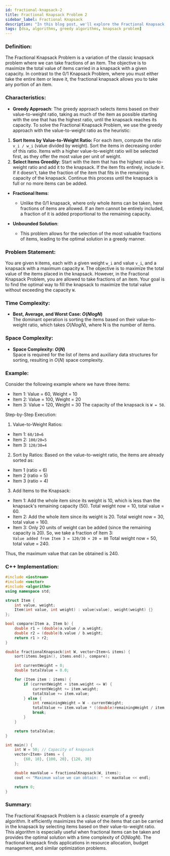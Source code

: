 ```yaml
---
id: fractional-knapsack-2
title: Fractional Knapsack Problem 2
sidebar_label: Fractional Knapsack 
description: "In this blog post, we'll explore the Fractional Knapsack Problem, a greedy algorithm used to maximize the value of items that can be carried in a knapsack with a weight limit." 
tags: [dsa, algorithms, greedy algorithms, knapsack problem]
---
```



### Definition:

The Fractional Knapsack Problem is a variation of the classic knapsack problem where we can take fractions of an item. The objective is to maximize the total value of items carried in a knapsack with a given capacity. In contrast to the 0/1 Knapsack Problem, where you must either take the entire item or leave it, the fractional knapsack allows you to take any portion of an item.

### Characteristics:

- **Greedy Approach**:
  The greedy approach selects items based on their value-to-weight ratio, taking as much of the item as possible starting with the one that has the highest ratio, until the knapsack reaches its capacity.
  To solve the Fractional Knapsack Problem, we use the greedy approach with the value-to-weight ratio as the heuristic:
1. **Sort Items by Value-to-Weight Ratio:**
  For each item, compute the ratio `v_i / w_i` (value divided by weight). Sort the items in decreasing order of this ratio. Items with a higher value-to-weight ratio will be selected first, as they offer the most value per unit of weight.
2. **Select Items Greedily:**
  Start with the item that has the highest value-to-weight ratio and add it to the knapsack. If the item fits entirely, include it. If it doesn't, take the fraction of the item that fits in the remaining capacity of the knapsack. Continue this process until the knapsack is full or no more items can be added.

- **Fractional Items**:
  - Unlike the 0/1 knapsack, where only whole items can be taken, here fractions of items are allowed. If an item cannot be entirely included, a fraction of it is added proportional to the remaining capacity.

- **Unbounded Solution**:
  - This problem allows for the selection of the most valuable fractions of items, leading to the optimal solution in a greedy manner.

### Problem Statement:

You are given `N` items, each with a given weight `w_i` and value `v_i`, and a knapsack with a maximum capacity `W`. The objective is to maximize the total value of the items placed in the knapsack. However, in the Fractional Knapsack Problem, you are allowed to take fractions of an item. Your goal is to find the optimal way to fill the knapsack to maximize the total value without exceeding the capacity `W`.

### Time Complexity:

- **Best, Average, and Worst Case: $O(N log N)$**  
The dominant operation is sorting the items based on their value-to-weight ratio, which takes $O(N log N)$, where N is the number of items.

### Space Complexity:

- **Space Complexity: $O(N)$**  
Space is required for the list of items and auxiliary data structures for sorting, resulting in $O(N)$ space complexity.

### Example:

Consider the following example where we have three items:

- Item 1: Value = 60, Weight = 10
- Item 2: Value = 100, Weight = 20
- Item 3: Value = 120, Weight = 30
The capacity of the knapsack is `W = 50`.

Step-by-Step Execution:

1.  Value-to-Weight Ratios:
- Item 1: `60/10=6`
- Item 2: `100/20=5`
- Item 3: `120/30=4`

2. Sort by Ratios:
Based on the value-to-weight ratio, the items are already sorted as:
- Item 1 (ratio = 6)
- Item 2 (ratio = 5)
- Item 3 (ratio = 4)

3. Add Items to the Knapsack:
- Item 1: Add the whole item since its weight is 10, which is less than the knapsack's remaining capacity (50). Total weight now = 10, total value = 60.
- Item 2: Add the whole item since its weight is 20. Total weight now = 30, total value = 160.
- Item 3: Only 20 units of weight can be added (since the remaining capacity is 20). So, we take a fraction of Item 3:
`Value added from Item 3 = 120/30 × 20 = 80`
Total weight now = 50, total value = 240.

Thus, the maximum value that can be obtained is 240.

### C++ Implementation:

```cpp
#include <iostream>
#include <vector>
#include <algorithm>
using namespace std;

struct Item {
    int value, weight;
    Item(int value, int weight) : value(value), weight(weight) {}
};

bool compare(Item a, Item b) {
    double r1 = (double)a.value / a.weight;
    double r2 = (double)b.value / b.weight;
    return r1 > r2;
}

double fractionalKnapsack(int W, vector<Item>& items) {
    sort(items.begin(), items.end(), compare);

    int currentWeight = 0;
    double totalValue = 0.0;

    for (Item item : items) {
        if (currentWeight + item.weight <= W) {
            currentWeight += item.weight;
            totalValue += item.value;
        } else {
            int remainingWeight = W - currentWeight;
            totalValue += item.value * ((double)remainingWeight / item.weight);
            break;
        }
    }

    return totalValue;
}

int main() {
    int W = 50; // Capacity of knapsack
    vector<Item> items = {
        {60, 10}, {100, 20}, {120, 30}
    };

    double maxValue = fractionalKnapsack(W, items);
    cout << "Maximum value we can obtain: " << maxValue << endl;

    return 0;
}
```

### Summary:

The Fractional Knapsack Problem is a classic example of a greedy algorithm. It efficiently maximizes the value of the items that can be carried in the knapsack by selecting items based on their value-to-weight ratio. This algorithm is especially useful when fractional items can be taken and provides the optimal solution with a time complexity of $O(N log N)$. The fractional knapsack finds applications in resource allocation, budget management, and similar optimization problems.
